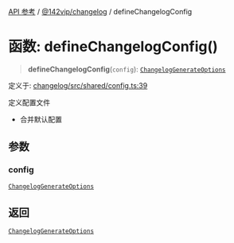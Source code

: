 [API 参考](../../../index.md) / [@142vip/changelog](../index.md) / defineChangelogConfig

# 函数: defineChangelogConfig()

> **defineChangelogConfig**(`config`): [`ChangelogGenerateOptions`](../interfaces/ChangelogGenerateOptions.md)

定义于: [changelog/src/shared/config.ts:39](https://github.com/142vip/core-x/blob/bdff6769b69266ddfe7392709afaa643b39c00f4/packages/changelog/src/shared/config.ts#L39)

定义配置文件
- 合并默认配置

## 参数

### config

[`ChangelogGenerateOptions`](../interfaces/ChangelogGenerateOptions.md)

## 返回

[`ChangelogGenerateOptions`](../interfaces/ChangelogGenerateOptions.md)
